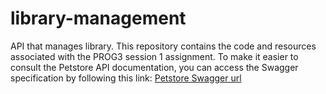 # library-management
API that manages library.
This repository contains the code and resources associated with the PROG3 session 1 assignment.
To make it easier to consult the Petstore API documentation, you can access the Swagger specification by following this link:
[Petstore Swagger url](https://petstore.swagger.io/?url=https://raw.githubusercontent.com/Lovatiana15/library-management-SDT22045/oas-td4-STD22045-STD22006/docs-std22045-std22006/openapi.yaml)

